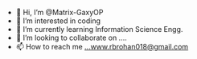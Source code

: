 - 👋 Hi, I’m @Matrix-GaxyOP
- 👀 I’m interested in coding
- 🌱 I’m currently learning Information Science Engg.
- 💞️ I’m looking to collaborate on ....
- 📫 How to reach me ...www.rbrohan018@gmail.com

<!---
Matrix-GaxyOP/Matrix-GaxyOP is a ✨ special ✨ repository because its `README.md` (this file) appears on your GitHub profile.
You can click the Preview link to take a look at your changes.
--->
